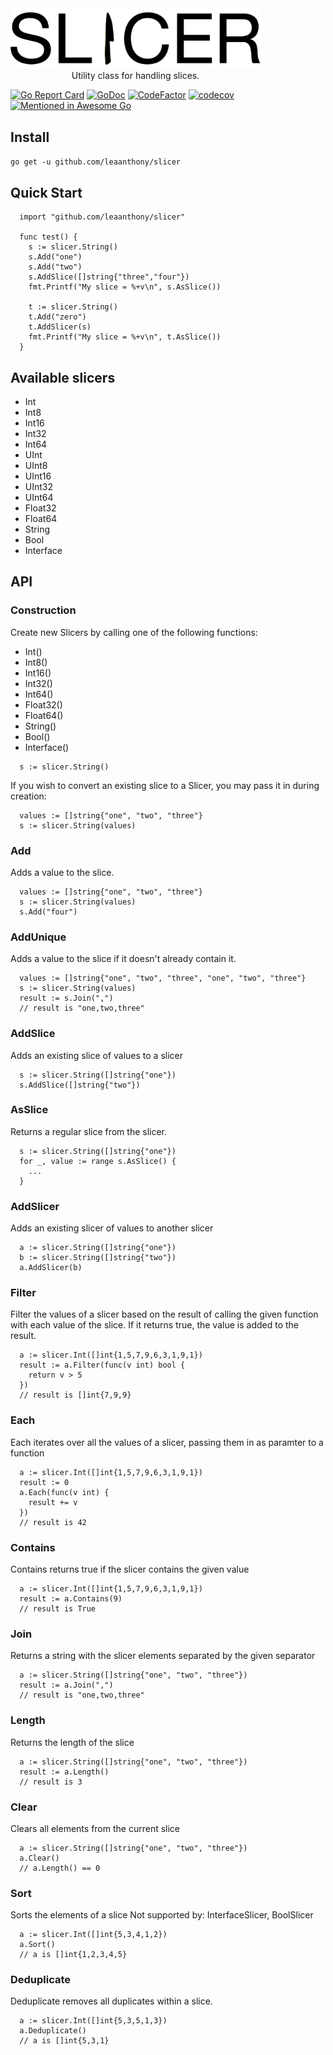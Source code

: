 <div style="text-align:center; width:400px">
  <img src="logo.png"/>
  Utility class for handling slices.
</div>

[![Go Report Card](https://goreportcard.com/badge/github.com/leaanthony/slicer)](https://goreportcard.com/report/github.com/leaanthony/slicer) [![GoDoc](https://img.shields.io/badge/godoc-reference-blue.svg)](http://godoc.org/github.com/leaanthony/slicer) [![CodeFactor](https://www.codefactor.io/repository/github/leaanthony/slicer/badge)](https://www.codefactor.io/repository/github/leaanthony/slicer) [![codecov](https://codecov.io/gh/leaanthony/slicer/branch/master/graph/badge.svg)](https://codecov.io/gh/leaanthony/slicer) [![Mentioned in Awesome Go](https://awesome.re/mentioned-badge.svg)](https://github.com/avelino/awesome-go)

## Install

`go get -u github.com/leaanthony/slicer`

## Quick Start

```
  import "github.com/leaanthony/slicer"

  func test() {
    s := slicer.String()
    s.Add("one")
    s.Add("two")
    s.AddSlice([]string{"three","four"})
    fmt.Printf("My slice = %+v\n", s.AsSlice())

    t := slicer.String()
    t.Add("zero")
    t.AddSlicer(s)
    fmt.Printf("My slice = %+v\n", t.AsSlice())
  }
```

## Available slicers

- Int
- Int8
- Int16
- Int32
- Int64
- UInt
- UInt8
- UInt16
- UInt32
- UInt64
- Float32
- Float64
- String
- Bool
- Interface

## API

### Construction

Create new Slicers by calling one of the following functions:

- Int()
- Int8()
- Int16()
- Int32()
- Int64()
- Float32()
- Float64()
- String()
- Bool()
- Interface()

```
  s := slicer.String()
```

If you wish to convert an existing slice to a Slicer, you may pass it in during creation:

```
  values := []string{"one", "two", "three"}
  s := slicer.String(values)
```

### Add

Adds a value to the slice.

```
  values := []string{"one", "two", "three"}
  s := slicer.String(values)
  s.Add("four")
```

### AddUnique

Adds a value to the slice if it doesn't already contain it.

```
  values := []string{"one", "two", "three", "one", "two", "three"}
  s := slicer.String(values)
  result := s.Join(",")
  // result is "one,two,three"
```

### AddSlice

Adds an existing slice of values to a slicer

```
  s := slicer.String([]string{"one"})
  s.AddSlice([]string{"two"})
```

### AsSlice

Returns a regular slice from the slicer.

```
  s := slicer.String([]string{"one"})
  for _, value := range s.AsSlice() {
    ...
  }
```

### AddSlicer

Adds an existing slicer of values to another slicer

```
  a := slicer.String([]string{"one"})
  b := slicer.String([]string{"two"})
  a.AddSlicer(b)
```

### Filter

Filter the values of a slicer based on the result of calling the given function with each value of the slice. If it returns true, the value is added to the result.

```
  a := slicer.Int([]int{1,5,7,9,6,3,1,9,1})
  result := a.Filter(func(v int) bool {
    return v > 5
  })
  // result is []int{7,9,9}

```

### Each

Each iterates over all the values of a slicer, passing them in as paramter to a function

```
  a := slicer.Int([]int{1,5,7,9,6,3,1,9,1})
  result := 0
  a.Each(func(v int) {
    result += v
  })
  // result is 42
```

### Contains

Contains returns true if the slicer contains the given value

```
  a := slicer.Int([]int{1,5,7,9,6,3,1,9,1})
  result := a.Contains(9)
  // result is True
```

### Join

Returns a string with the slicer elements separated by the given separator

```
  a := slicer.String([]string{"one", "two", "three"})
  result := a.Join(",")
  // result is "one,two,three"
```

### Length

Returns the length of the slice

```
  a := slicer.String([]string{"one", "two", "three"})
  result := a.Length()
  // result is 3
```

### Clear

Clears all elements from the current slice

```
  a := slicer.String([]string{"one", "two", "three"})
  a.Clear()
  // a.Length() == 0
```

### Sort

Sorts the elements of a slice
Not supported by: InterfaceSlicer, BoolSlicer

```
  a := slicer.Int([]int{5,3,4,1,2})
  a.Sort()
  // a is []int{1,2,3,4,5}
```

### Deduplicate

Deduplicate removes all duplicates within a slice.

```
  a := slicer.Int([]int{5,3,5,1,3})
  a.Deduplicate()
  // a is []int{5,3,1}
```
